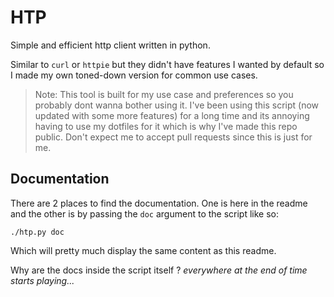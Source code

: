 # HTP 

Simple and efficient http client written in python.

Similar to `curl` or `httpie` but they didn't have features I wanted by default
so I made my own toned-down version for common use cases.

> Note: This tool is built for my use case and preferences so  you probably dont
> wanna bother using it. I've been using this script (now updated with some more
> features) for a long time and its annoying having to use my dotfiles for it
> which is why I've made this repo public. Don't expect me to accept pull
> requests since this is just for me.

## Documentation

There are 2 places to find the documentation. One is here in the readme and the
other is by passing the `doc` argument to the script like so:

```shell 
./htp.py doc
```

Which will pretty much display the same content as this readme.

Why are the docs inside the script itself ? *everywhere at the end of time
starts playing...*

